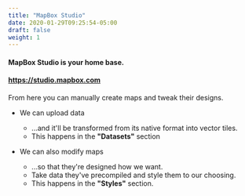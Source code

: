 ```yaml
---
title: "MapBox Studio"
date: 2020-01-29T09:25:54-05:00
draft: false
weight: 1
---
```



#### MapBox Studio is your home base.

#### https://studio.mapbox.com

From here you can manually create maps and tweak their designs.

* We can upload data
  * ...and it'll be transformed from its native format into vector tiles.
  * This happens in the **"Datasets"** section

* We can also modify maps
  * ...so that they're designed how we want.
  * Take data they've precompiled and style them to our choosing.
  * This happens in the **"Styles"** section.
